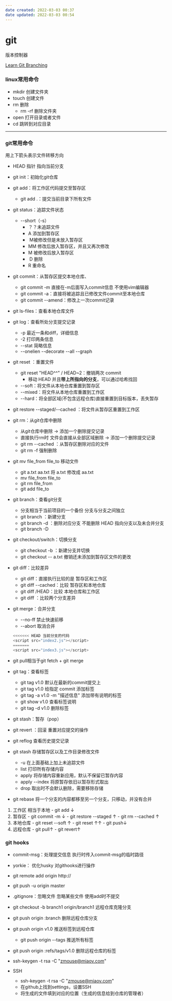 ```yaml
---
date created: 2022-03-03 00:37
date updated: 2022-03-03 00:54
---
```


# git

版本控制器

[Learn Git Branching](https://learngitbranching.js.org/?locale=zh_CN)

### linux常用命令

- mkdir 创建文件夹
- touch 创建文件
- rm 删除
	- rm -rf 删除文件夹
- open 打开目录或者文件
- cd 跳转到对应目录

---

### git常用命令

用上下箭头表示文件转移方向

- HEAD 指针 指向当前分支

- git init：初始化git仓库

- git add：将工作区代码提交至暂存区

	- git add .：提交当前目录下所有文件

- git status：追踪文件状态

	- --short（-s）
		- ？？未追踪文件
		- A 添加到暂存区
		- ​    M被修改但是未放入暂存区
		- MM 修改后放入暂存区，并且又再次修改
		- M    被修改后放入暂存区
		- ​    D 删除
		- R    重命名

- git commit：从暂存区提交本地仓库、

	- git commit -m <commit msg>直接在-m后面写入commit信息 不使用vim编辑器
	- git commit -a：直接将被追踪且已修改文件commit至本地仓库
	- git commit --amend：修改上一次commit记录

- git ls-files：查看本地仓库文件

- git log：查看所处分支提交记录

	- -p 最近一条和diff，详细信息
	- -2 打印两条信息
	- --stat 简略信息
	- --onelien --decorate --all --graph

- git reset <commit id>：重置文件

	- git reset "HEAD^^" / HEAD~2：撤销两次 commit
		- 移动 HEAD 并且**带上所指向的分支**，可以通过哈希找回
	- --soft：将文件从本地仓库重置到暂存区
	- --mixed：将文件从本地仓库重置到工作区
	- --hard：将全部区域(不包含远程仓库)直接重置到目标版本，丢失暂存

- git restore --staged/--cached <file>：将文件从暂存区重置到工作区

- git rm：从git仓库中删除

	- 从git仓库中删除 -> 添加一个删除提交记录
	- 直接执行rm时 文件会直接从全部区域删除  -> 添加一个删除提交记录
	- git rm --cached <file>：从暂存区删除对应的文件
	- git rm -f  <file> 强制删除

- git mv file_from file_to 移动文件

	- git a.txt aa.txt 将 a.txt 修改成 aa.txt
	- mv file_from file_to
	- git rm file_from
	- git add file_to

- git branch：查看git分支

	- 分支相当于当前项目的一个备份 分支与分支之间独立
	- git branch <branch name>：新建分支
	- git branch -d <branch name>：删除对应分支 不能删除 HEAD 指向分支以及未合并分支
	- git branch -D <branch name>

- git checkout/switch：切换分支

	- git checkout -b <branch name>：新建分支并切换
	- git checkout -- a.txt 撤销还未添加到暂存区文件的更改

- git diff：比较差异

	- git diff：直接执行比较的是 暂存区和工作区
	- git diff --cached：比较 暂存区和本地仓库
	- git diff <branch name>/HEAD：比较 本地仓库和工作区
	- git diff <branch name1> <branch name2>：比较两个分支差异

- git merge：合并分支

	- --no-ff <commit msg> 禁止快速前移
	- --abort 取消合并

	```javascript
	<<<<<<< HEAD 当前分支的代码
	<script src="index2.js"></script>
	=======
	<script src="index3.js"></script>
	```

- git pull相当于git fetch + git merge

- git tag：查看标签

	- git tag v1.0 默认在最新的commit提交上
	- git tag v1.0 <commit id> 给指定 commit 添加标签
	- git tag -a v1.0 -m "描述信息" <commit id> 添加带有说明的标签
	- git show v1.0 查看标签说明
	- git tag -d v1.0 删除标签

- git stash：暂存（pop）

- git revert <commit msg>：回滚 重置对应提交的操作

- git reflog 查看历史提交记录

- git stash 存储暂存区以及工作目录修改文件

	- -u 在上面基础上加上未追踪文件
	- list 打印所有存储内容
	- apply <stashName> 将存储内容重新应用，默认不保留已暂存内容
	- apply <stashName> --index 将原暂存依旧以暂存形式取出
	- drop  <stashName> 取出时不会默认删除，需要移除存储

- git rebase <branch name> 将一个分支的内容都移至另一个分支，只移动，并没有合并

1. 工作区 相当于本地
		- git add <file>↓
2. 暂存区
		- git commit -m <commit msg>↓
		- git restore --staged <file>↑
		- git rm --cached <file>↑
3. 本地仓库
		- git reset --soft <commit id>↑
		- git reset <commit id>↑↑
		- git push↓
4. 远程仓库
		- git pull↑
		- git revert↑

### git hooks

- commit-msg：处理提交信息 执行时传入commit-msg的临时路径

- yorkie： 优化husky 对githooks进行操作

- git remote add origin http://

- git push -u origin master

- .gitignore：忽略文件 忽略某些文件 使用add时不提交

- git checkout -b branch1 origin/branch1 远程仓库克隆分支

- git push origin :branch 删除远程仓库分支

- git push origin v1.0 推送标签到远程仓库

	- git push origin --tags  推送所有标签

- git push origin :refs/tags/v1.0 删除远程仓库的标签

- ssh-keygen -t rsa -C "<zmouse@miaov.com>"

- SSH
	- ssh-keygen -t rsa -C "<zmouse@miaov.com>"
	- 在github上找到settings，设置SSH
	- 将生成的文件填到对应的位置（生成的信息给到仓库的管理者）
